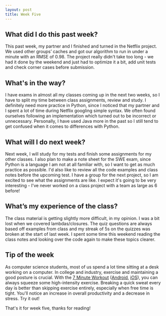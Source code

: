 ```yaml
---
layout: post
title: Week Five
---
```


## What did I do this past week? ##

This past week, my partner and I finished and turned in the Netflix project. We used other groups’ caches and got our algorithm to run in under a minute with an RMSE of 0.98. The project really didn't take too long - we had it done by the weekend and just had to optimize it a bit, add unit tests and check corner cases before submission.

## What's in the way? ##

I have exams in almost all my classes coming up in the next two weeks, so I have to split my time between class assignments, review and study. I definitely need more practice in Python, since I noticed that my partner and I spent a lot of time during Netflix googling simple syntax. We often found ourselves following an implementation which turned out to be incorrect or unnecessary. Personally, I have used Java more in the past so I still tend to get confused when it comes to differences with Python.

## What will I do next week? ##

Next week, I will study for my tests and finish some assignments for my other classes. I also plan to make a note sheet for the SWE exam, since Python is a language I am not at all familiar with, so I want to get as much practice as possible. I'd also like to review all the code examples and class notes before the upcoming test. I have a group for the next project, so I am excited to see what the assignments are like. I expect it's going to be very interesting - I've never worked on a class project with a team as large as 6 before!

## What’s my experience of the class? ##

The class material is getting slightly more difficult, in my opinion. I was a bit lost when we covered lambdas/closures. The quiz questions are always based off examples from class and my streak of 5s on the quizzes was broken at the start of last week. I spent some time this weekend reading the class notes and looking over the code again to make these topics clearer. 

## Tip of the week ##

As computer science students, most of us spend a lot time sitting at a desk working on a computer. In college and industry, exercise and maintaining a good posture is crucial. With the [7 Minute Workout](http://well.blogs.nytimes.com/2013/05/09/the-scientific-7-minute-workout/) ([Android](https://play.google.com/store/apps/details?id=com.popularapp.sevenmins), [iOS](https://itunes.apple.com/us/app/7-minute-workout-free-daily/id650762525)), you can always squeeze some high-intensity exercise. Breaking a quick sweat every day is better than skipping exercise entirely, especially when free time is tight. You'll notice an increase in overall productivity and a decrease in stress. Try it out!

That's it for week five, thanks for reading!
